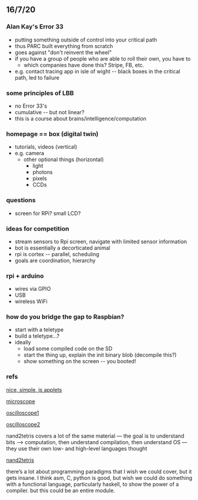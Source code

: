 ## 16/7/20

### Alan Kay's Error 33
- putting something outside of control into your critical path
- thus PARC built everything from scratch
- goes against "don't reinvent the wheel"
- if you have a group of people who are able to roll their own, you have to
	- which companies have done this? Stripe, FB, etc. 
- e.g. contact tracing app in isle of wight -- black boxes in the critical path, led to failure

### some principles of LBB
- no Error 33's
- cumulative -- but not linear?
- this is a course about brains/intelligence/computation

### homepage == box (digital twin)
- tutorials, videos (vertical)
- e.g. camera
	- other optional things (horizontal)
		- light
		- photons
		- pixels
		- CCDs

### questions
- screen for RPi? small LCD?

### ideas for competition
- stream sensors to Rpi screen, navigate with limited sensor information
- bot is essentially a decorticated animal
- rpi is cortex -- parallel, scheduling
- goals are coordination, hierarchy

### rpi + arduino
- wires via GPIO
- USB
- wireless WiFi

### how do you bridge the gap to Raspbian?
- start with a teletype
- build a teletype...?
- ideally
	- load some compiled code on the SD
	- start the thing up, explain the init binary blob (decompile this?)
	- show something on the screen -- you booted! 

### refs

[nice, simple, js applets](https://probmods.org/)

[microscope](https://hackaday.io/project/11429-internet-of-things-microscope)

[oscilloscope1](https://www.scopefun.com/)

[oscilloscope2](https://www.crowdsupply.com/andy-haas/haasoscope)


nand2tetris covers a lot of the same material — the goal is to understand bits —> computation, then understand compilation, then understand OS — they use their own low- and high-level languages thought

[nand2tetris](https://www.nand2tetris.org/project12)

there’s a lot about programming paradigms that I wish we could cover, but it gets insane. I think asm, C, python is good, but wish we could do something with a functional language, particularly haskell, to show the power of a compiler. but this could be an entire module.
